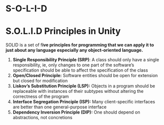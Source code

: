 # S-O-L-I-D
 # S.O.L.I.D Principles in Unity

SOLID is a set of f**ive principles for programming that we can apply it to just about any language especially any object-oriented language.**

1. **Single Responsibility Principle (SRP)**: A class should only have a single responsibility, ie, only changes to one part of the software’s specification should be able to affect the specification of the class
2. **Open/Closed Principle:** Software entities should be open for extension but closed for modification
3. **Liskov’s Substitution Principle (LSP):** Objects in a program should be replaceable with instances of their subtypes without altering the correctness of the program
4. **Interface Segregation Principle (ISP):** Many client-specific interfaces are better than one general-purpose interface
5. **Dependency Inversion Principle (DIP):** One should depend on abstractions, not concretions
